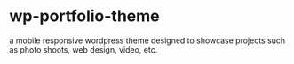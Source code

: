 wp-portfolio-theme
==================

a mobile responsive wordpress theme designed to showcase projects such as photo shoots, web design, video, etc.

